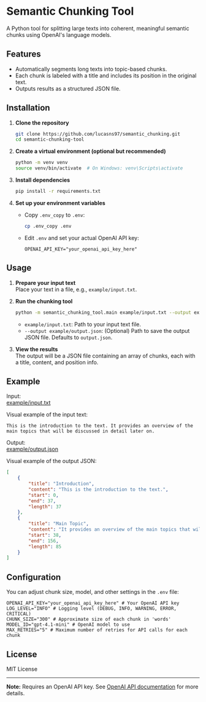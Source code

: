 # Semantic Chunking Tool

A Python tool for splitting large texts into coherent, meaningful semantic chunks using OpenAI's language models.

## Features

- Automatically segments long texts into topic-based chunks.
- Each chunk is labeled with a title and includes its position in the original text.
- Outputs results as a structured JSON file.

## Installation

1. **Clone the repository**  
   ```sh
   git clone https://github.com/lucasns97/semantic_chunking.git
   cd semantic-chunking-tool
   ```

2. **Create a virtual environment (optional but recommended)**  
   ```sh
   python -m venv venv
   source venv/bin/activate  # On Windows: venv\Scripts\activate
   ```

3. **Install dependencies**  
   ```sh
   pip install -r requirements.txt
   ```

4. **Set up your environment variables**  
   - Copy `.env_copy` to `.env`:
     ```sh
     cp .env_copy .env
     ```
   - Edit `.env` and set your actual OpenAI API key:
     ```
     OPENAI_API_KEY="your_openai_api_key_here"
     ```

## Usage

1. **Prepare your input text**  
   Place your text in a file, e.g., `example/input.txt`.

2. **Run the chunking tool**  
   ```sh
   python -m semantic_chunking_tool.main example/input.txt --output example/output.json
   ```

   - `example/input.txt`: Path to your input text file.
   - `--output example/output.json`: (Optional) Path to save the output JSON file. Defaults to `output.json`.

3. **View the results**  
   The output will be a JSON file containing an array of chunks, each with a title, content, and position info.

## Example

Input:  
[example/input.txt](example/input.txt)

Visual example of the input text:
```
This is the introduction to the text. It provides an overview of the main topics that will be discussed in detail later on.
```

Output:  
[example/output.json](example/output.json)

Visual example of the output JSON:
```json
[
    {
        "title": "Introduction",
        "content": "This is the introduction to the text.",
        "start": 0,
        "end": 37,
        "length": 37
    },
    {
        "title": "Main Topic",
        "content": "It provides an overview of the main topics that will be discussed in detail later on.",
        "start": 38,
        "end": 156,
        "length": 85
    }
]
```

## Configuration

You can adjust chunk size, model, and other settings in the `.env` file:

```
OPENAI_API_KEY="your_openai_api_key_here" # Your OpenAI API key
LOG_LEVEL="INFO" # Logging level (DEBUG, INFO, WARNING, ERROR, CRITICAL)
CHUNK_SIZE="300" # Approximate size of each chunk in 'words'
MODEL_ID="gpt-4.1-mini" # OpenAI model to use
MAX_RETRIES="5" # Maximum number of retries for API calls for each chunk
```

## License

MIT License

---

**Note:** Requires an OpenAI API key. See [OpenAI API documentation](https://platform.openai.com/docs/api-reference) for more details.
